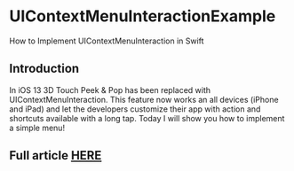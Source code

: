 # UIContextMenuInteractionExample
How to Implement UIContextMenuInteraction in Swift

## Introduction
In iOS 13 3D Touch Peek & Pop has been replaced with UIContextMenuInteraction. This feature now works an all devices (iPhone and iPad) and let the developers customize their app with action and shortcuts available with a long tap. Today I will show you how to implement a simple menu!

## Full article [HERE]()
